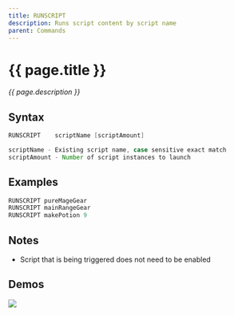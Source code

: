 ```yaml
---
title: RUNSCRIPT
description: Runs script content by script name
parent: Commands
---
```


# {{ page.title }}

_{{ page.description }}_

## Syntax

```java
RUNSCRIPT    scriptName [scriptAmount] 

scriptName - Existing script name, case sensitive exact match
scriptAmount - Number of script instances to launch

```

## Examples

```java
RUNSCRIPT pureMageGear
RUNSCRIPT mainRangeGear
RUNSCRIPT makePotion 9
```

## Notes

- Script that is being triggered does not need to be enabled

## Demos

![](https://i.imgur.com/3sA7U3f.gif)

